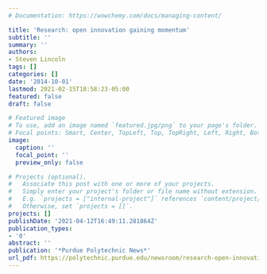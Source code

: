 ```yaml
---
# Documentation: https://wowchemy.com/docs/managing-content/

title: 'Research: open innovation gaining momentum'
subtitle: ''
summary: ''
authors:
- Steven Lincoln
tags: []
categories: []
date: '2014-10-01'
lastmod: 2021-02-15T18:58:23-05:00
featured: false
draft: false

# Featured image
# To use, add an image named `featured.jpg/png` to your page's folder.
# Focal points: Smart, Center, TopLeft, Top, TopRight, Left, Right, BottomLeft, Bottom, BottomRight.
image:
  caption: ''
  focal_point: ''
  preview_only: false

# Projects (optional).
#   Associate this post with one or more of your projects.
#   Simply enter your project's folder or file name without extension.
#   E.g. `projects = ["internal-project"]` references `content/project/deep-learning/index.md`.
#   Otherwise, set `projects = []`.
projects: []
publishDate: '2021-04-12T16:49:11.281864Z'
publication_types:
- '0'
abstract: ''
publication: '*Purdue Polytechnic News*'
url_pdf: https://polytechnic.purdue.edu/newsroom/research-open-innovation-gaining-momentum
---
```

